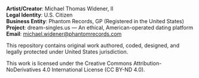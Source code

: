 **Artist/Creator**: Michael Thomas Widener, II  
**Legal Identity**: U.S. Citizen  
**Business Entity**: Phantom Records, GP (Registered in the United States)  
**Project**: dream-singles.us — An ethical, American-operated dating platform  
**Email**: michael.widener@phantomrecords.com

This repository contains original work authored, coded, designed, and legally protected under United States jurisdiction.

This work is licensed under the Creative Commons Attribution-NoDerivatives 4.0 International License (CC BY-ND 4.0).
